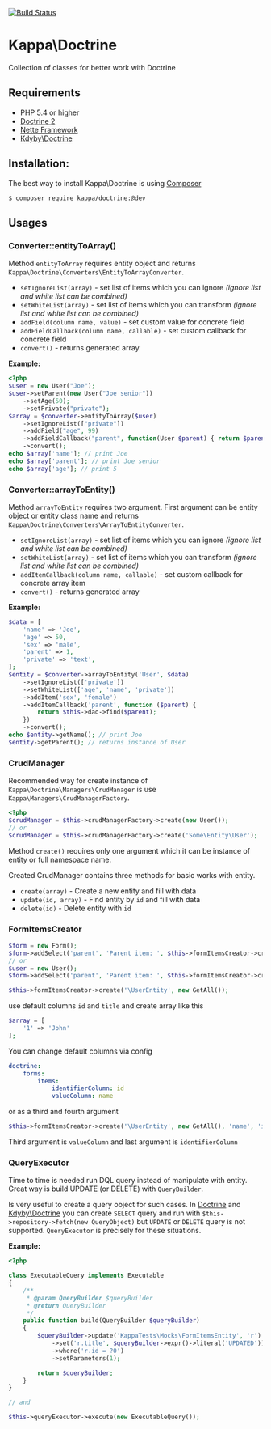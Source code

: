 [![Build Status](https://travis-ci.org/Kappa-org/Doctrine.svg)](https://travis-ci.org/Kappa-org/Doctrine)

# Kappa\Doctrine

Collection of classes for better work with Doctrine

## Requirements

* PHP 5.4 or higher
* [Doctrine 2](http://www.doctrine-project.org/)
* [Nette Framework](http://nette.org/)
* [Kdyby\Doctrine](https://github.com/Kdyby/Doctrine)

## Installation:

The best way to install Kappa\Doctrine is using [Composer](https://getcomposer.com)

```shell
$ composer require kappa/doctrine:@dev
```

## Usages

### Converter::entityToArray()

Method `entityToArray` requires entity object and returns `Kappa\Doctrine\Converters\EntityToArrayConverter`.

* `setIgnoreList(array)` - set list of items which you can ignore *(ignore list and white list can be combined)*
* `setWhiteList(array)` - set list of items which you can transform *(ignore list and white list can be combined)*
* `addField(column name, value)` - set custom value for concrete field
* `addFieldCallback(column name, callable)` - set custom callback for concrete field
* `convert()` - returns generated array

**Example:**

```php
<?php
$user = new User("Joe");
$user->setParent(new User("Joe senior"))
	->setAge(50);
	->setPrivate("private");
$array = $converter->entityToArray($user)
	->setIgnoreList(["private"])
	->addField("age", 99)
	->addFieldCallback("parent", function(User $parent) { return $parent->getName(); })
	->convert();
echo $array['name']; // print Joe
echo $array['parent']; // print Joe senior
echo $array['age']; // print 5
```

### Converter::arrayToEntity()

Method `arrayToEntity` requires two argument. First argument can be entity object or entity class name and returns 
`Kappa\Doctrine\Converters\ArrayToEntityConverter`.

* `setIgnoreList(array)` - set list of items which you can ignore *(ignore list and white list can be combined)*
* `setWhiteList(array)` - set list of items which you can transform *(ignore list and white list can be combined)*
* `addItemCallback(column name, callable)` - set custom callback for concrete array item
* `convert()` - returns generated array

**Example:**

```php
$data = [
	'name' => 'Joe',
	'age' => 50,
	'sex' => 'male',
	'parent' => 1,
	'private' => 'text',
];
$entity = $converter->arrayToEntity('User', $data)
	->setIgnoreList(['private'])
	->setWhiteList(['age', 'name', 'private'])
	->addItem('sex', 'female')
	->addItemCallback('parent', function ($parent) {
		return $this->dao->find($parent);
	})
	->convert();
echo $entity->getName(); // print Joe
$entity->getParent(); // returns instance of User
```

### CrudManager

Recommended way for create instance of `Kappa\Doctrine\Managers\CrudManager`
is use `Kappa\Managers\CrudManagerFactory`.

```php
<?php
$crudManager = $this->crudManagerFactory->create(new User());
// or
$crudManager = $this->crudManagerFactory->create('Some\Entity\User');
```

Method `create()` requires only one argument which it can be instance of entity or full namespace name. 

Created CrudManager contains three methods for basic works with entity. 

* `create(array)` - Create a new entity and fill with data
* `update(id, array)` - Find entity by `id` and fill with data
* `delete(id)` - Delete entity with `id`

### FormItemsCreator

```php
$form = new Form();
$form->addSelect('parent', 'Parent item: ', $this->formItemsCreator->create('\UserEntity', new GetAll());
// or
$user = new User();
$form->addSelect('parent', 'Parent item: ', $this->formItemsCreator->create($user, new GetAll());
```

```php
$this->formItemsCreator->create('\UserEntity', new GetAll());
``` 

use default columns `id` and `title` and create array like this

```php
$array = [
	'1' => 'John'
];
```

You can change default columns via config
```yaml
doctrine:
	forms:
		items:
			identifierColumn: id
			valueColumn: name
```

or as a third and fourth argument 
```php
$this->formItemsCreator->create('\UserEntity', new GetAll(), 'name', 'id');
```

Third argument is `valueColumn` and last argument is `identifierColumn`

### QueryExecutor

Time to time is needed run DQL query instead of manipulate with entity. Great way is build UPDATE (or DELETE) with `QueryBuilder`.

Is very useful to create a query object for such cases. In [Doctrine](http://www.doctrine-project.org/) and [Kdyby\Doctrine](https://github.com/Kdyby/Doctrine)
you can create `SELECT` query and run with `$this->repository->fetch(new QueryObject)` but `UPDATE` or `DELETE` query is not supported. `QueryExecutor`
is precisely for these situations.

**Example:**

```php
<?php

class ExecutableQuery implements Executable
{
	/**
	 * @param QueryBuilder $queryBuilder
	 * @return QueryBuilder
	 */
	public function build(QueryBuilder $queryBuilder)
	{
		$queryBuilder->update('KappaTests\Mocks\FormItemsEntity', 'r')
			->set('r.title', $queryBuilder->expr()->literal('UPDATED'))
			->where('r.id = ?0')
			->setParameters(1);

		return $queryBuilder;
	}
}

// and

$this->queryExecutor->execute(new ExecutableQuery());

